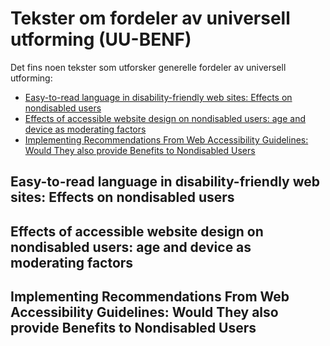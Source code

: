 # Tekster om fordeler av universell utforming (UU-BENF)

Det fins noen tekster som utforsker generelle fordeler av universell utforming:
* [Easy-to-read language in disability-friendly web sites: Effects on nondisabled users](#easy-to-read-language-in-disability-friendly-web-sites-effects-on-nondisabled-users)
* [Effects of accessible website design on nondisabled users: age and device as moderating factors](#effects-of-accessible-website-design-on-nondisabled-users-age-and-device-as-moderating-factors)
* [Implementing Recommendations From Web Accessibility Guidelines: Would They also provide Benefits to Nondisabled Users](#implementing-recommendations-from-web-accessibility-guidelines-would-they-also-provide-benefits-to-nondisabled-users)

## Easy-to-read language in disability-friendly web sites: Effects on nondisabled users

## Effects of accessible website design on nondisabled users: age and device as moderating factors

## Implementing Recommendations From Web Accessibility Guidelines: Would They also provide Benefits to Nondisabled Users